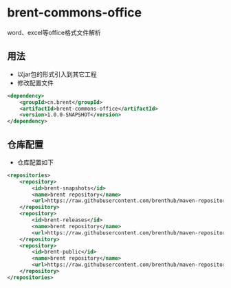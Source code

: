# brent-commons-office
word、excel等office格式文件解析

## 用法
* 以jar包的形式引入到其它工程
* 修改配置文件

```xml
<dependency>
	<groupId>cn.brent</groupId>
	<artifactId>brent-commons-office</artifactId>
	<version>1.0.0-SNAPSHOT</version>
</dependency>
```

## 仓库配置

* 仓库配置如下

```xml
<repositories>
	<repository>
		<id>brent-snapshots</id>
		<name>brent repository</name>
		<url>https://raw.githubusercontent.com/brenthub/maven-repository/master/snapshots</url>
	</repository>
	<repository>
		<id>brent-releases</id>
		<name>brent repository</name>
		<url>https://raw.githubusercontent.com/brenthub/maven-repository/master/releases</url>
	</repository>
	<repository>
		<id>brent-public</id>
		<name>brent repository</name>
		<url>https://raw.githubusercontent.com/brenthub/maven-repository/master/public</url>
	</repository>
</repositories>
```